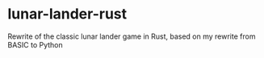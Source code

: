 # lunar-lander-rust
Rewrite of the classic lunar lander game in Rust, based on my rewrite from BASIC to Python
